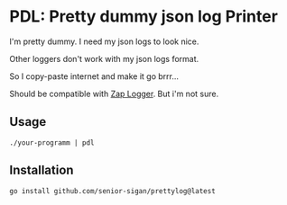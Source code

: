 # PDL: Pretty dummy json log Printer

I'm pretty dummy. I need my json logs to look nice.

Other loggers don't work with my json logs format.

So I copy-paste internet and make it go brrr...

Should be compatible  with [Zap Logger](https://github.com/uber-go/zap). But i'm not sure.

## Usage

```shell
./your-programm | pdl
```

## Installation

```shell
go install github.com/senior-sigan/prettylog@latest
```
